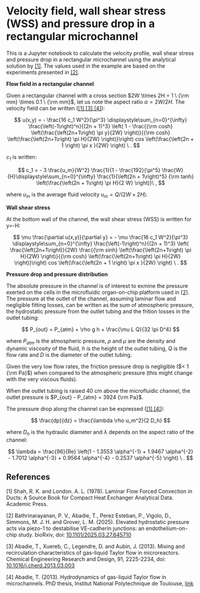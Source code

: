 # Velocity field, wall shear stress (WSS) and pressure drop in a rectangular microchannel

This is a Jupyter notebook to calculate the velocity profile, wall shear stress and pressure drop in a rectangular microchannel using the analytical solution by [[1]](#1). 
The values used in the example are based on the experiments presented in [[2]](#2).

**Flow field in a rectangular channel**

Given a rectangular channel with a cross section $2W \times 2H = 1 \ {\rm mm} \times 0.1 \ {\rm mm}$, let us note the aspect ratio $\alpha = 2W / 2H$.
The velocity field can be written ([[1]](#1),[[3]](#3),[[4]](#4)): 

$$  u(x,y) = - \frac{16 c_1 W^2}{\pi^3} \displaystyle\sum_{n=0}^{\infty} \frac{\left(-1\right)^n}{(2n + 1)^3} \left( 1 - \frac{{\rm cosh} \left(\frac{\left(2n+1\right) \pi y}{2W} \right)}{{\rm cosh} \left(\frac{\left(2n+1\right) \pi H}{2W}  \right)}\right) cos \left(\frac{\left(2n + 1 \right) \pi x }{2W} \right) \ . $$

$c_1$ is written:

$$ c_1 = - 3 \frac{u_m}{W^2}  \frac{1}{1 - \frac{192}{\pi^5} \frac{W}{H}\displaystyle\sum_{n=0}^{\infty} \frac{1}{\left(2n + 1\right)^5} {\rm tanh} \left(\frac{\left(2n + 1\right) \pi H}{2 W} \right)}\ , $$

where $u_m$ is the average fluid velocity $u_m = Q/\left(2W \times 2H \right)$.


**Wall shear stress**

At the bottom wall of the channel, the wall shear stress (WSS) is written for y=-H:

$$
\mu \frac{\partial u(x,y)}{\partial y} = - \mu \frac{16 c_1 W^2}{\pi^3} \displaystyle\sum_{n=0}^{\infty} \frac{\left(-1\right)^n}{(2n + 1)^3} \left( \frac{\left(2n+1\right)}{2W} \frac{{\rm sinh} \left(\frac{\left(2n+1\right) \pi H}{2W} \right)}{{\rm cosh} \left(\frac{\left(2n+1\right) \pi H}{2W}  \right)}\right) cos \left(\frac{\left(2n + 1 \right) \pi x }{2W} \right) \ .
$$


**Pressure drop and pressure distribution**

The absolute pressure in the channel is of interest to exmine the pressure exerted on the cells in the microfluidic organ-on-chip platform used in [[2]](#2). 
The pressure at the outlet of the channel, assuming laminar flow and negligible fitting losses, can be written as the sum of atmospheric pressure, the hydrostatic pressure from the outlet tubing and the frition losses in the outlet tubing:

$$
P_{out} = P_{atm} + \rho g h + \frac{\mu L Q}{32 \pi D^4}
$$

where $P_{atm}$ is the atmospheric pressure, $\rho$ and $\mu$ are the density and dynamic viscosity of the fluid, $h$ is the height of the outlet tubing, $Q$ is the flow rate and $D$ is the diameter of the outlet tubing.

Given the very low flow rates, the friction pressure drop is negligible ($< 1 {\rm Pa}$) when compared to the atmospheric pressure (this might change with the very viscous fluids).

When the outlet tubing is raised 40 cm above the microfluidic channel, the outlet pressure is $P_{out} - P_{atm} = 3924 {\rm Pa}$.

The pressure drop along the channel can be expressed ([[1]](#1),[[4]](#4)):

$$
\frac{dp}{dz} = \frac{\lambda \rho u_m^2}{2 D_h}
$$

where $D_h$ is the hydraulic diameter and $\lambda$ depends on the aspect ratio of the channel:

$$
 \lambda = \frac{96}{Re} \left(1 - 1.3553 \alpha^{-1} + 1.9467 \alpha^{-2} - 1.7012 \alpha^{-3} + 0.9564 \alpha^{-4} - 0.2537 \alpha^{-5}  \right) \ .
$$

## References
<a id="1">[1]</a> 
Shah, R. K. and London. A. L. (1978).
Laminar Flow Forced Convection in Ducts: A Source Book for Compact Heat Exchanger Analytical Data.
Academic Press.

<a id="2">[2]</a> 
Bathrinarayanan, P. V., Abadie, T., Perez Esteban, P., Vigolo, D., Simmons, M. J. H. and Grover, L. M. (2025). 
Elevated hydrostatic pressure acts via piezo-1 to destabilise VE-cadherin junctions: an endothelium-on-chip study.
bioRxiv, doi: [10.1101/2025.03.27.645710](http://biorxiv.org/content/early/2025/04/01/2025.03.27.645710.abstract)

<a id="3">[3]</a> 
Abadie, T., Xuereb, C., Legendre, D. and Aubin, J. (2013).
Mixing and recirculation characteristics of gas–liquid Taylor flow in microreactors.
Chemical Engineering Research and Design, 91, 2225-2234, doi: [10.1016/j.cherd.2013.03.003](https://doi.org/10.1016/j.cherd.2013.03.003)

<a id="4">[4]</a> 
Abadie, T. (2013).
Hydrodynamics of gas-liquid Taylor flow in microchannels.
PhD thesis, Institut National Polytechnique de Toulouse, [link](https://theses.hal.science/tel-04298642v1/file/abadie.pdf)
